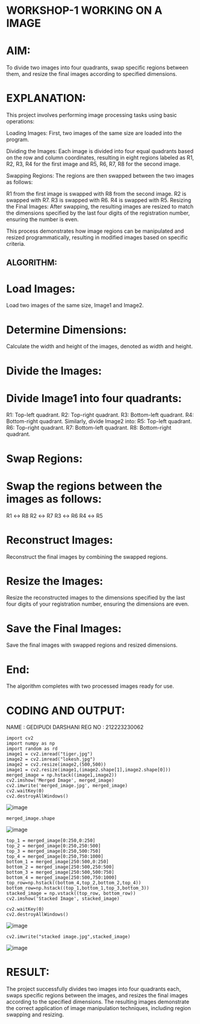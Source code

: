 # WORKSHOP-1 WORKING ON A IMAGE
# AIM:
To divide two images into four quadrants, swap specific regions between them, and resize the final images according to specified dimensions.

# EXPLANATION:
This project involves performing image processing tasks using basic operations:

Loading Images: First, two images of the same size are loaded into the program.

Dividing the Images: Each image is divided into four equal quadrants based on the row and column coordinates, resulting in eight regions labeled as R1, R2, R3, R4 for the first image and R5, R6, R7, R8 for the second image.

Swapping Regions: The regions are then swapped between the two images as follows:

R1 from the first image is swapped with R8 from the second image.
R2 is swapped with R7.
R3 is swapped with R6.
R4 is swapped with R5.
Resizing the Final Images: After swapping, the resulting images are resized to match the dimensions specified by the last four digits of the registration number, ensuring the number is even.

This process demonstrates how image regions can be manipulated and resized programmatically, resulting in modified images based on specific criteria.

## ALGORITHM:
# Load Images:

Load two images of the same size, Image1 and Image2.
# Determine Dimensions:

Calculate the width and height of the images, denoted as width and height.
# Divide the Images:

# Divide Image1 into four quadrants:
R1: Top-left quadrant.
R2: Top-right quadrant.
R3: Bottom-left quadrant.
R4: Bottom-right quadrant.
Similarly, divide Image2 into:
R5: Top-left quadrant.
R6: Top-right quadrant.
R7: Bottom-left quadrant.
R8: Bottom-right quadrant.
# Swap Regions:

# Swap the regions between the images as follows:
R1 ↔ R8
R2 ↔ R7
R3 ↔ R6
R4 ↔ R5
# Reconstruct Images:

Reconstruct the final images by combining the swapped regions.
# Resize the Images:

Resize the reconstructed images to the dimensions specified by the last four digits of your registration number, ensuring the dimensions are even.
# Save the Final Images:

Save the final images with swapped regions and resized dimensions.
# End:

The algorithm completes with two processed images ready for use.
# CODING AND OUTPUT:
NAME : GEDIPUDI DARSHANI REG NO : 212223230062
```
import cv2
import numpy as np
import random as rd
image1 = cv2.imread("tiger.jpg")
image2 = cv2.imread("lokesh.jpg")
image2 = cv2.resize(image2,(500,500))
image1 = cv2.resize(image1,(image2.shape[1],image2.shape[0]))
merged_image = np.hstack((image1,image2))
cv2.imshow('Merged Image', merged_image)
cv2.imwrite('merged_image.jpg', merged_image)
cv2.waitKey(0)
cv2.destroyAllWindows()
```
![image](https://github.com/user-attachments/assets/0437c02d-8817-4f0e-91c5-08880f421b7c)

```
merged_image.shape
```
![image](https://github.com/user-attachments/assets/2e886f1e-ccc3-43db-8c79-1e253d03ca7c)

```
top_1 = merged_image[0:250,0:250]
top_2 = merged_image[0:250,250:500]
top_3 = merged_image[0:250,500:750]
top_4 = merged_image[0:250,750:1000]
bottom_1 = merged_image[250:500,0:250]
bottom_2 = merged_image[250:500,250:500]
bottom_3 = merged_image[250:500,500:750]
bottom_4 = merged_image[250:500,750:1000]
top_row=np.hstack((bottom_4,top_2,bottom_2,top_4))
bottom_row=np.hstack((top_1,bottom_1,top_3,bottom_3))
stacked_image = np.vstack((top_row, bottom_row))
cv2.imshow('Stacked Image', stacked_image)
```
```
cv2.waitKey(0)
cv2.destroyAllWindows()
```
![image](https://github.com/user-attachments/assets/0f2875a1-55b3-4208-8331-e8d518d2005c)

```
cv2.imwrite("stacked image.jpg",stacked_image)
```
![image](https://github.com/user-attachments/assets/75892cca-8aae-4bf5-8b02-55d7faad9222)


# RESULT:
The project successfully divides two images into four quadrants each, swaps specific regions between the images, and resizes the final images according to the specified dimensions. The resulting images demonstrate the correct application of image manipulation techniques, including region swapping and resizing.

